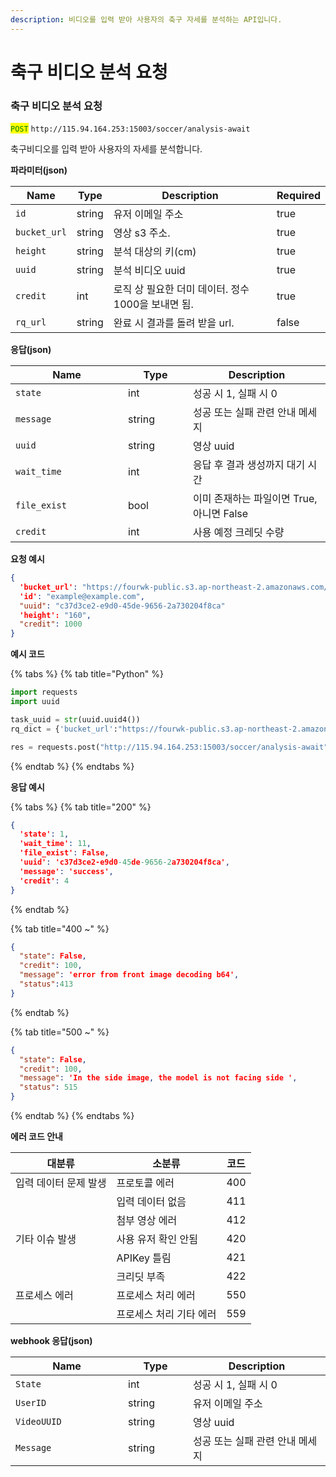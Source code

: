```yaml
---
description: 비디오를 입력 받아 사용자의 축구 자세를 분석하는 API입니다.
---
```


# 축구 비디오 분석 요청

### 축구 비디오 분석 요청

<mark style="color:green;">`POST`</mark> `http://115.94.164.253:15003/soccer/analysis-await`

축구비디오를 입력 받아 사용자의 자세를 분석합니다.

**파라미터(json)**

<table><thead><tr><th>Name</th><th>Type</th><th>Description</th><th data-type="checkbox">Required</th></tr></thead><tbody><tr><td><code>id</code></td><td>string</td><td>유저 이메일 주소</td><td>true</td></tr><tr><td><code>bucket_url</code></td><td>string</td><td>영상 s3 주소.</td><td>true</td></tr><tr><td><code>height</code></td><td>string</td><td>분석 대상의 키(cm)</td><td>true</td></tr><tr><td><code>uuid</code></td><td>string</td><td>분석 비디오 uuid</td><td>true</td></tr><tr><td><code>credit</code></td><td>int</td><td>로직 상 필요한 더미 데이터. 정수 1000을 보내면 됨.</td><td>true</td></tr><tr><td><code>rq_url</code></td><td>string</td><td>완료 시 결과를 돌려 받을 url.</td><td>false</td></tr></tbody></table>

**응답(json)**

<table><thead><tr><th width="164">Name</th><th width="88">Type</th><th>Description</th></tr></thead><tbody><tr><td><code>state</code></td><td>int</td><td>성공 시 1, 실패 시 0</td></tr><tr><td><code>message</code></td><td>string</td><td>성공 또는 실패 관련 안내 메세지</td></tr><tr><td><code>uuid</code></td><td>string</td><td>영상 uuid</td></tr><tr><td><code>wait_time</code></td><td>int</td><td>응답 후 결과 생성까지 대기 시간</td></tr><tr><td><code>file_exist</code></td><td>bool</td><td>이미 존재하는 파일이면 True, 아니면 False</td></tr><tr><td><code>credit</code></td><td>int</td><td>사용 예정 크레딧 수량</td></tr></tbody></table>

**요청 예시**

```json
{
  'bucket_url': "https://fourwk-public.s3.ap-northeast-2.amazonaws.com/motion-analysis-samples/kick_back3.mp4",
  'id': "example@example.com",
  "uuid": "c37d3ce2-e9d0-45de-9656-2a730204f8ca"
  'height': "160",
  "credit": 1000
}
```

**예시 코드**

{% tabs %}
{% tab title="Python" %}
```python
import requests
import uuid

task_uuid = str(uuid.uuid4())
rq_dict = {'bucket_url':"https://fourwk-public.s3.ap-northeast-2.amazonaws.com/motion-analysis-samples/kick_back3.mp4",'id':"example@example.com",'uuid':video_uuid,'height':"160","credit":1000}

res = requests.post("http://115.94.164.253:15003/soccer/analysis-await", json=rq_dict)
```
{% endtab %}
{% endtabs %}

**응답 예시**

{% tabs %}
{% tab title="200" %}
```json
{
  'state': 1,
  'wait_time': 11,
  'file_exist': False,
  'uuid': 'c37d3ce2-e9d0-45de-9656-2a730204f8ca',
  'message': 'success',
  'credit': 4
}
```
{% endtab %}

{% tab title="400 ~" %}
```json
{
  "state": False,
  "credit": 100,
  "message": 'error from front image decoding b64',
  "status":413
}
```
{% endtab %}

{% tab title="500 ~" %}
```json
{
  "state": False,
  "credit": 100,
  "message": 'In the side image, the model is not facing side ',
  "status": 515
}
```
{% endtab %}
{% endtabs %}

**에러 코드 안내**

| 대분류          | 소분류           | 코드  |
| ------------ | ------------- | --- |
| 입력 데이터 문제 발생 | 프로토콜 에러       | 400 |
|              | 입력 데이터 없음     | 411 |
|              | 첨부 영상 에러      | 412 |
| 기타 이슈 발생     | 사용 유저 확인 안됨   | 420 |
|              | APIKey 틀림     | 421 |
|              | 크리딧 부족        | 422 |
| 프로세스 에러      | 프로세스 처리 에러    | 550 |
|              | 프로세스 처리 기타 에러 | 559 |

**webhook 응답(json)**

<table><thead><tr><th width="164">Name</th><th width="88">Type</th><th>Description</th></tr></thead><tbody><tr><td><code>State</code></td><td>int</td><td>성공 시 1, 실패 시 0</td></tr><tr><td><code>UserID</code></td><td>string</td><td>유저 이메일 주소</td></tr><tr><td><code>VideoUUID</code></td><td>string</td><td>영상 uuid</td></tr><tr><td><code>Message</code></td><td>string</td><td>성공 또는 실패 관련 안내 메세지</td></tr></tbody></table>
